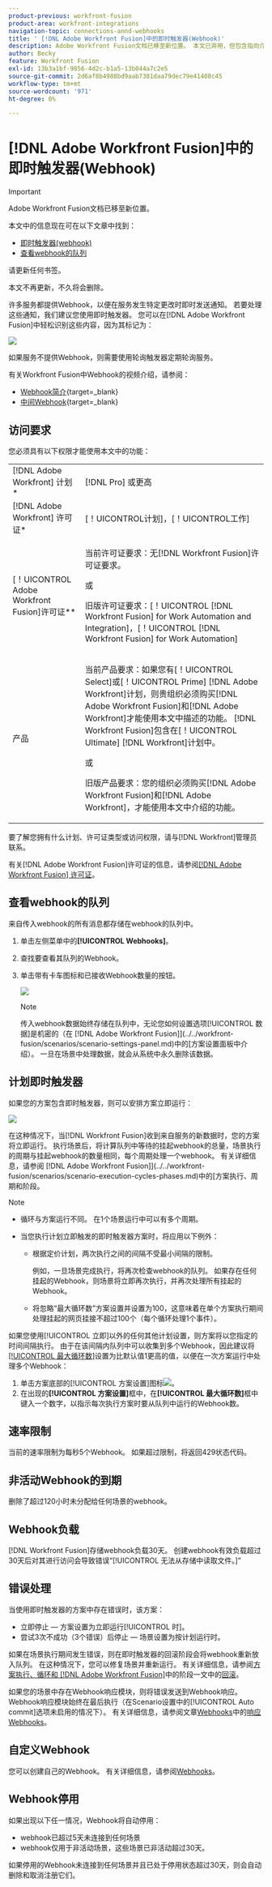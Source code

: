 ```yaml
---
product-previous: workfront-fusion
product-area: workfront-integrations
navigation-topic: connections-annd-webhooks
title: ' [!DNL Adobe Workfront Fusion]中的即时触发器(Webhook)'
description: Adobe Workfront Fusion文档已移至新位置。 本文已弃用，但包含指向介绍此功能的新文章的链接。
author: Becky
feature: Workfront Fusion
exl-id: 13b3a1bf-9856-4d2c-b1a5-13b044a7c2e5
source-git-commit: 2d6af8b4988bd9aab7381daa79dec79e41408c45
workflow-type: tm+mt
source-wordcount: '971'
ht-degree: 0%

---
```


# [!DNL Adobe Workfront Fusion]中的即时触发器(Webhook)

>[!IMPORTANT]
>
>Adobe Workfront Fusion文档已移至新位置。
>
>本文中的信息现在可在以下文章中找到：
>
>* [即时触发器(webhook)](https://experienceleague.adobe.com/docs/workfront-fusion/using/references/modules/webhooks-reference.html)
>* [查看webhook的队列](https://experienceleague.adobe.com/docs/workfront-fusion/using/manage-scenarios/view-webhook-queue.html)
>
>请更新任何书签。
>
>本文不再更新，不久将会删除。

许多服务都提供Webhook，以便在服务发生特定更改时即时发送通知。 若要处理这些通知，我们建议您使用即时触发器。 您可以在[!DNL Adobe Workfront Fusion]中轻松识别这些内容，因为其标记为：

![](assets/instant-350x256.png)

如果服务不提供Webhook，则需要使用轮询触发器定期轮询服务。

有关Workfront Fusion中Webhook的视频介绍，请参阅：

* [Webhook简介](https://video.tv.adobe.com/v/3427025/){target=_blank}
* [中间Webhook](https://video.tv.adobe.com/v/3427030/){target=_blank}

## 访问要求

您必须具有以下权限才能使用本文中的功能：

<table style="table-layout:auto"> 
 <col> 
 <col> 
 <tbody> 
  <tr> 
    <td role="rowheader">[!DNL Adobe Workfront] 计划*</td> 
   <td> <p>[!DNL Pro] 或更高</p> </td> 
  </tr> 
  <tr data-mc-conditions=""> 
   <td role="rowheader">[!DNL Adobe Workfront] 许可证*</td> 
   <td> <p>[！UICONTROL计划]，[！UICONTROL工作]</p> </td> 
  </tr> 
  <tr> 
   <td role="rowheader">[！UICONTROL Adobe Workfront Fusion]许可证**</td> 
   <td>
   <p>当前许可证要求：无[!DNL Workfront Fusion]许可证要求。</p>
   <p>或</p>
   <p>旧版许可证要求：[！UICONTROL [!DNL Workfront Fusion] for Work Automation and Integration]，[！UICONTROL [!DNL Workfront Fusion] for Work Automation]</p>
   </td> 
  </tr> 
  <tr> 
   <td role="rowheader">产品</td> 
   <td>
   <p>当前产品要求：如果您有[！UICONTROL Select]或[！UICONTROL Prime] [!DNL Adobe Workfront]计划，则贵组织必须购买[!DNL Adobe Workfront Fusion]和[!DNL Adobe Workfront]才能使用本文中描述的功能。 [!DNL Workfront Fusion]包含在[！UICONTROL Ultimate] [!DNL Workfront]计划中。</p>
   <p>或</p>
   <p>旧版产品要求：您的组织必须购买[!DNL Adobe Workfront Fusion]和[!DNL Adobe Workfront]，才能使用本文中介绍的功能。</p>
   </td> 
  </tr> 
 </tbody> 
</table>

要了解您拥有什么计划、许可证类型或访问权限，请与[!DNL Workfront]管理员联系。

有关[!DNL Adobe Workfront Fusion]许可证的信息，请参阅[[!DNL Adobe Workfront Fusion] 许可证](../../workfront-fusion/get-started/license-automation-vs-integration.md)。

## 查看webhook的队列

来自传入webhook的所有消息都存储在webhook的队列中。

1. 单击左侧菜单中的&#x200B;**[!UICONTROL Webhooks]**。
1. 查找要查看其队列的Webhook。
1. 单击带有卡车图标和已接收Webhook数量的按钮。

   ![](assets/webhooks-truck-icon.png)

   >[!NOTE]
   >
   >传入webhook数据始终存储在队列中，无论您如何设置选项[!UICONTROL 数据]是机密的（在 [!DNL Adobe Workfront Fusion]](../../workfront-fusion/scenarios/scenario-settings-panel.md)中的[方案设置面板中介绍）。 一旦在场景中处理数据，就会从系统中永久删除该数据。

## 计划即时触发器

如果您的方案包含即时触发器，则可以安排方案立即运行：

![](assets/schedule-setting-350x185.png)

在这种情况下，当[!DNL Workfront Fusion]收到来自服务的新数据时，您的方案将立即运行。 执行场景后，将计算队列中等待的挂起webhook的总量，场景执行的周期与挂起webhook的数量相同，每个周期处理一个webhook。 有关详细信息，请参阅 [!DNL Adobe Workfront Fusion]](../../workfront-fusion/scenarios/scenario-execution-cycles-phases.md)中的[方案执行、周期和阶段。

>[!NOTE]
>
>* 循环与方案运行不同。 在1个场景运行中可以有多个周期。
>* 当您执行计划立即触发的即时触发器方案时，将应用以下例外：
>
>     * 根据定价计划，两次执行之间的间隔不受最小间隔的限制。
>
>       例如，一旦场景完成执行，将再次检查webhook的队列。 如果存在任何挂起的Webhook，则场景将立即再次执行，并再次处理所有挂起的Webhook。
>   
>     * 将忽略“最大循环数”方案设置并设置为100，这意味着在单个方案执行期间处理挂起的网页挂接不超过100个（每个循环处理1个事件）。
>


如果您使用[!UICONTROL 立即]以外的任何其他计划设置，则方案将以您指定的时间间隔执行。 由于在该间隔内队列中可以收集到多个Webhook，因此建议将[[!UICONTROL 最大循环数]](../../workfront-fusion/scenarios/scenario-settings-panel.md#maximum)设置为比默认值1更高的值，以便在一次方案运行中处理多个Webhook：

1. 单击方案底部的[!UICONTROL 方案设置]图标![](assets/gear-icon-settings.png)。
1. 在出现的&#x200B;**[!UICONTROL 方案设置]**&#x200B;框中，在&#x200B;**[!UICONTROL 最大循环数]**&#x200B;框中键入一个数字，以指示每次执行方案时要从队列中运行的Webhook数。

## 速率限制

当前的速率限制为每秒5个Webhook。 如果超过限制，将返回429状态代码。

## 非活动Webhook的到期

删除了超过120小时未分配给任何场景的webhook。

## Webhook负载

[!DNL Workfront Fusion]存储webhook负载30天。 创建webhook有效负载超过30天后对其进行访问会导致错误“[!UICONTROL 无法从存储中读取文件。]”

## 错误处理

当使用即时触发器的方案中存在错误时，该方案：

* 立即停止 — 方案设置为立即运行[!UICONTROL 时]。
* 尝试3次不成功（3个错误）后停止 — 场景设置为按计划运行时。

如果在场景执行期间发生错误，则在即时触发器的回滚阶段会将webhook重新放入队列。 在这种情况下，您可以修复场景并重新运行。 有关详细信息，请参阅[方案执行、循环和 [!DNL Adobe Workfront Fusion]](../../workfront-fusion/scenarios/scenario-execution-cycles-phases.md)中的阶段一文中的[回滚](../../workfront-fusion/scenarios/scenario-execution-cycles-phases.md#rollback)。

如果您的场景中存在Webhook响应模块，则将错误发送到Webhook响应。 Webhook响应模块始终在最后执行（在Scenario设置中的[!UICONTROL Auto commit]选项未启用的情况下）。 有关详细信息，请参阅文章[Webhooks](../../workfront-fusion/apps-and-their-modules/webhooks-updated.md)中的[响应Webhooks](../../workfront-fusion/apps-and-their-modules/webhooks-updated.md#respondi)。

## 自定义Webhook

您可以创建自己的Webhook。 有关详细信息，请参阅[Webhooks](../../workfront-fusion/apps-and-their-modules/webhooks-updated.md)。

## Webhook停用

如果出现以下任一情况，Webhook将自动停用：

* webhook已超过5天未连接到任何场景
* webhook仅用于非活动场景，这些场景已非活动超过30天。

如果停用的Webhook未连接到任何场景并且已处于停用状态超过30天，则会自动删除和取消注册它们。


